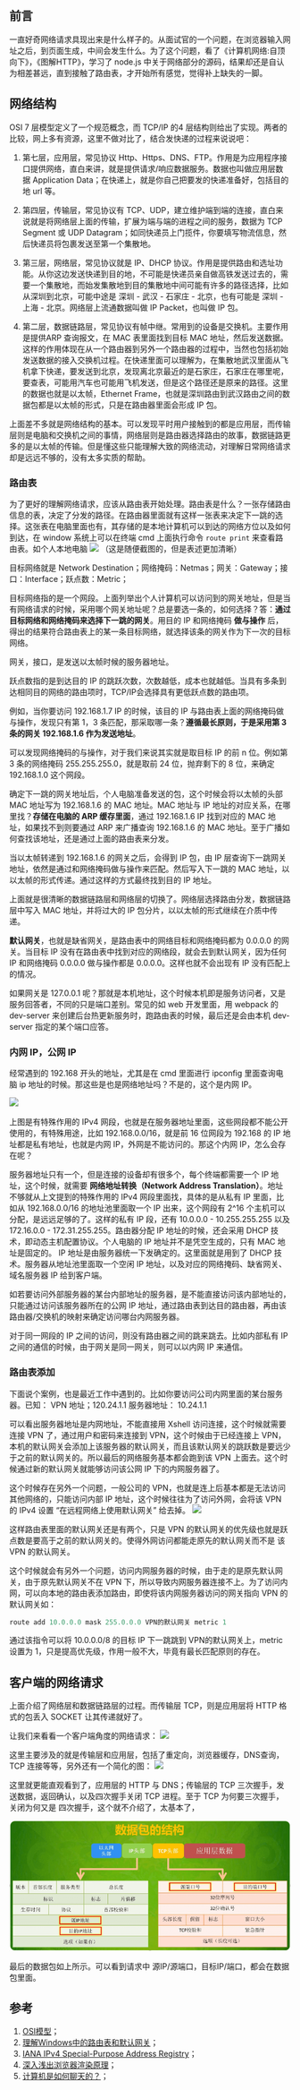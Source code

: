 ## 前言
一直好奇网络请求具现出来是什么样子的。从面试官的一个问题，在浏览器输入网址之后，到页面生成，中间会发生什么。为了这个问题，看了《计算机网络:自顶向下》，《图解HTTP》，学习了 node.js 中关于网络部分的源码，结果却还是自认为相差甚远，直到接触了路由表，才开始所有感觉，觉得补上缺失的一脚。

## 网络结构
OSI 7 层模型定义了一个规范概念，而 TCP/IP 的4 层结构则给出了实现。两者的比较，网上多有资源，这里不做对比了，结合发快递的过程来说说吧：
1. 第七层，应用层，常见协议 Http、Https、DNS、FTP。作用是为应用程序接口提供网络，直白来讲，就是提供请求/响应数据服务。数据也叫做应用层数据 Application Data；在快递上，就是你自己把要发的快递准备好，包括目的地 url 等。

2. 第四层，传输层，常见协议有 TCP、UDP，建立维护端到端的连接，直白来说就是将网络层上面的传输，扩展为端与端的进程之间的服务，数据为 TCP Segment 或 UDP Datagram；如同快递员上门揽件，你要填写物流信息，然后快递员将包裹发送至第一个集散地。

3. 第三层，网络层，常见协议就是 IP、DHCP 协议。作用是提供路由和选址功能。从你这边发送快递到目的地，不可能是快递员亲自做高铁发送过去的，需要一个集散地，而始发集散地到目的集散地中间可能有许多的路径选择，比如从深圳到北京，可能中途是 深圳 - 武汉 - 石家庄 - 北京，也有可能是 深圳 - 上海 - 北京。网络层上流通数据叫做 IP Packet，也叫做 IP 包。

4. 第二层，数据链路层，常见协议有帧中继。常用到的设备是交换机。主要作用是提供ARP 查询报文，在 MAC 表里面找到目标 MAC 地址，然后发送数据。这样的作用体现在从一个路由器到另外一个路由器的过程中，当然也包括初始发送数据的接入交换机过程。在快递里面可以理解为，在集散地武汉里面从飞机拿下快递，要发送到北京，发现离北京最近的是石家庄，石家庄在哪里呢，要查表，可能用汽车也可能用飞机发送，但是这个路径还是原来的路径。这里的数据也就是以太帧，Ethernet Frame，也就是深圳路由到武汉路由之间的数据包都是以太帧的形式，只是在路由器里面会形成 IP 包。

上面差不多就是网络结构的基本。可以发现平时用户接触到的都是应用层，而传输层则是电脑和交换机之间的事情，网络层则是路由器选择路由的故事，数据链路更多的是以太帧的传输。但是懂这些只能理解大致的网络流动，对理解日常网络请求却是远远不够的，没有太多实质的帮助。

### 路由表
为了更好的理解网络请求，应该从路由表开始处理。路由表是什么？一张存储路由信息的表，决定了分发的路径。在路由器里面就有这样一张表来决定下一跳的选择。这张表在电脑里面也有，其存储的是本地计算机可以到达的网络方位以及如何到达，在 window 系统上可以在终端 cmd 上面执行命令 `route print` 来查看路由表。如个人本地电脑
![](https://github.com/funfish/blog/raw/master/images/routePrint.PNG)
（这是随便截图的，但是表述更加清晰）

目标网络就是 Network Destination；网络掩码：Netmas；网关：Gateway；接口：Interface；跃点数：Metric；

目标网络指的是一个网段。上面列举出个人计算机可以访问到的网关地址，但是当有网络请求的时候，采用哪个网关地址呢？总是要选一条的，如何选择？答：**通过目标网络和网络掩码来选择下一跳的网关**。用目的 IP 和网络掩码 **做与操作** 后，得出的结果符合路由表上的某一条目标网络，就选择该条的网关作为下一次的目标网络。

网关，接口，是发送以太帧时候的服务器地址。

跃点数指的是到达目的 IP 的跳跃次数，次数越低，成本也就越低。当具有多条到达相同目的网络的路由项时，TCP/IP会选择具有更低跃点数的路由项。

例如，当你要访问 192.168.1.7 IP 的时候，该目的 IP 与路由表上面的网络掩码做与操作，发现只有第 1，3 条匹配，那采取哪一条？**遵循最长原则，于是采用第 3 条的网关 192.168.1.6 作为发送地址**。

可以发现网络掩码的与操作，对于我们来说其实就是取目标 IP 的前 n 位。例如第 3 条的网络掩码 255.255.255.0，就是取前 24 位，抛弃剩下的 8 位，来确定 192.168.1.0 这个网段。

确定下一跳的网关地址后，个人电脑准备发送的包，这个时候会将以太帧的头部 MAC 地址写为 192.168.1.6 的 MAC 地址。MAC 地址与 IP 地址的对应关系，在哪里找？**存储在电脑的 ARP 缓存里面**，通过 192.168.1.6 IP 找到对应的 MAC 地址，如果找不到则要通过 ARP 来广播查询 192.168.1.6 的 MAC 地址。至于广播如何查找该地址，还是通过上面的路由表来分发。

当以太帧转递到 192.168.1.6 的网关之后，会得到 IP 包，由 IP 层查询下一跳网关地址，依然是通过和网络掩码做与操作来匹配。然后写入下一跳的 MAC 地址，以以太帧的形式传递。通过这样的方式最终找到目的 IP 地址。

上面就是很清晰的数据链路层和网络层的切换了。网络层选择路由分发，数据链路层中写入 MAC 地址，并将过大的 IP 包分片，以以太帧的形式继续在介质中传递。

**默认网关**，也就是缺省网关，是路由表中的网络目标和网络掩码都为 0.0.0.0 的网关。当目标 IP 没有在路由表中找到对应的网络段，就会去到默认网关，因为任何 IP 和网络掩码 0.0.0.0 做与操作都是 0.0.0.0。这样也就不会出现有 IP 没有匹配上的情况。

如果网关是 127.0.0.1 呢？那就是本机地址，这个时候本机即是服务访问者，又是服务回答者，不同的只是端口差别。常见的如 web 开发里面，用 webpack 的 dev-server 来创建后台热更新服务时，跑路由表的时候，最后还是会由本机 dev-server 指定的某个端口应答。

### 内网 IP，公网 IP
经常遇到的 192.168 开头的地址，尤其是在 cmd 里面进行 ipconfig 里面查询电脑 ip 地址的时候。那这些是也是网络地址吗？不是的，这个是内网 IP。

![](https://github.com/funfish/blog/raw/master/images/SPIPv4.PNG)

上图是有特殊作用的 IPv4 网段，也就是在服务器地址里面，这些网段都不能公开使用的，有特殊用途，比如 192.168.0.0/16，就是前 16 位网段为 192.168 的 IP 地址都是私有地址，也就是内网 IP，外网是不能访问的。那这个内网 IP，怎么会存在呢？

服务器地址只有一个，但是连接的设备却有很多个，每个终端都需要一个 IP 地址，这个时候，就需要 **网络地址转换（Network Address Translation）**。地址不够就从上文提到的特殊作用的 IPv4 网段里面找，具体的是从私有 IP 里面，比如从 192.168.0.0/16 的地址池里面取一个 IP 出来，这个网段有 2^16 个主机可以分配，是远远足够的了。这样的私有 IP 段，还有 10.0.0.0 - 10.255.255.255 以及 172.16.0.0 - 172.31.255.255。路由器分配 IP 地址的时候，还会采用 DHCP 技术，即动态主机配置协议。个人电脑的 IP 地址并不是凭空生成的，只有 MAC 地址是固定的。 IP 地址是由服务器统一下发确定的。这里面就是用到了 DHCP 技术。服务器从地址池里面取一个空闲 IP 地址，以及对应的网络掩码、缺省网关、域名服务器 IP 给到客户端。

如若要访问外部服务器的某台内部地址的服务器，是不能直接访问该内部地址的，只能通过访问该服务器所在的公网 IP 地址，通过路由表到达目的路由器，再由该路由器/交换机的映射来确定访问哪台内网服务器。

对于同一网段的 IP 之间的访问，则没有路由器之间的跳来跳去。比如内部私有 IP 之间的通信的时候，由于网关是同一网关，则可以以内网 IP 来通信。

### 路由表添加
下面说个案例，也是最近工作中遇到的。比如你要访问公司内网里面的某台服务器。已知：
VPN 地址；120.24.1.1
服务器地址： 10.24.1.1

可以看出服务器地址是内网地址，不能直接用 Xshell 访问连接，这个时候就需要连接 VPN 了，通过用户和密码来连接到 VPN，这个时候由于已经连接上 VPN，本机的默认网关会添加上该服务器的默认网关，而且该默认网关的跳跃数是要远少于之前的默认网关的。所以最后的网络服务基本都会跑到该 VPN 上面去。这个时候通过新的默认网关就能够访问该公网 IP 下的内网服务器了。

这个时候存在另外一个问题，一般公司的 VPN，也就是连上后基本都是无法访问其他网络的，只能访问内部 IP 地址，这个时候往往为了访问外网，会将该 VPN 的 IPv4 设置 “在远程网络上使用默认网关” 给去掉。
![](https://github.com/funfish/blog/raw/master/images/IPv4Setting.PNG)

这样路由表里面的默认网关还是有两个，只是 VPN 的默认网关的优先级也就是跃点数是要高于之前的默认网关的。使得外网访问都能走原先的默认网关而不是 该 VPN 的默认网关。

这个时候就会有另外一个问题，访问内网服务器的时候，由于走的是原先默认网关，由于原先默认网关不在 VPN 下，所以导致内网服务器连接不上。为了访问内网，可以向本地的路由表添加路由，即使将该内网服务器访问的网关指向 VPN 的默认网关如：
```javaScript
route add 10.0.0.0 mask 255.0.0.0 VPN的默认网关 metric 1 
```

通过该指令可以将 10.0.0.0/8 的目标 IP 下一跳跳到 VPN的默认网关上，metric 设置为 1，只是提高优先级，作用一般不大，毕竟有最长匹配原则的存在。


##  客户端的网络请求
上面介绍了网络层和数据链路层的过程。而传输层 TCP，则是应用层将 HTTP 格式的包丢入 SOCKET 让其传递就好了。

让我们来看看一个客户端角度的网络请求：
![](https://github.com/funfish/blog/raw/master/images/networkComplex.PNG)

这里主要涉及的就是传输层和应用层，包括了重定向，浏览器缓存，DNS查询，TCP 连接等等，另外还有一个简化的图：
![](https://github.com/funfish/blog/raw/master/images/networkEasy.PNG)

这里就更能直观看到了，应用层的 HTTP 与 DNS；传输层的 TCP 三次握手，发送数据，返回确认，以及四次握手关闭 TCP 进程。至于 TCP 为何要三次握手，关闭为何又是 四次握手，这个就不介绍了，太基本了，

![](https://github.com/funfish/blog/raw/master/images/dataPacket.PNG)

最后的数据包如上所示。可以看到请求中 源IP/源端口，目标IP/端口，都会在数据包里面。

## 参考
1. [OSI模型](https://zh.wikipedia.org/wiki/OSI%E6%A8%A1%E5%9E%8B)；
2. [理解Windows中的路由表和默认网关](https://blog.csdn.net/xiaohuima_dong/article/details/47777989)；
3. [IANA IPv4 Special-Purpose Address Registry](https://www.iana.org/assignments/iana-ipv4-special-registry/iana-ipv4-special-registry.xhtml)；
4. [深入浅出浏览器渲染原理](http://gitbook.cn/books/591daf3ae0ee5c244620c954/index.html)；
5. [计算机是如何聊天的？](https://www.zhihu.com/pub/book/119554662)；